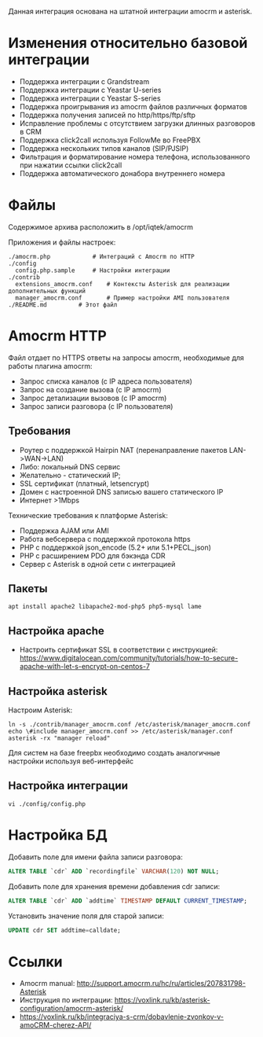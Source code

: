 Данная интеграция основана на штатной интеграции amocrm и asterisk.

# Изменения относительно базовой интеграции

  * Поддержка интеграции с Grandstream
  * Поддержка интеграции с Yeastar U-series
  * Поддержка интеграции с Yeastar S-series
  * Поддержка проигрывания из amocrm файлов различных форматов
  * Поддержка получения записей по http/https/ftp/sftp
  * Исправление проблемы с отсутствием загрузки длинных разговоров в CRM
  * Поддержка click2call используя FollowMe во FreePBX
  * Поддержка нескольких типов каналов (SIP/PJSIP)
  * Фильтрация и форматирование номера телефона, использованного при нажатии ссылки click2call
  * Поддержка автоматического донабора внутреннего номера

# Файлы

Содержимое архива расположить в /opt/iqtek/amocrm

Приложения и файлы настроек:
```
./amocrm.php			# Интеграций с Amocrm по HTTP
./config
  config.php.sample		# Настройки интеграции
./contrib
  extensions_amocrm.conf	# Контексты Asterisk для реализации дополнительных функций
  manager_amocrm.conf		# Пример настройки AMI пользователя
./README.md			# Этот файл
```

# Amocrm HTTP

Файл отдает по HTTPS ответы на запросы amocrm, необходимые для работы плагина amocrm:
  * Запрос списка каналов (с IP адреса пользователя)
  * Запрос на создание вызова (с IP amocrm)
  * Запрос детализации вызовов (с IP amocrm)
  * Запрос записи разговора (с IP пользователя)

## Требования

  * Роутер с поддержкой Hairpin NAT (перенаправление пакетов LAN->WAN->LAN)
  * Либо: локальный DNS сервис
  * Желательно - статический IP;
  * SSL сертификат (платный, letsencrypt)
  * Домен с настроенной DNS записью вашего статического IP
  * Интернет >1Mbps

Технические требования к платформе Asterisk: 
  * Поддержка AJAM или AMI
  * Работа вебсервера с поддержкой протокола https
  * PHP с поддержкой json_encode (5.2+ или 5.1+PECL_json)
  * PHP с расширением PDO для бэкэнда CDR
  * Сервер с Asterisk в одной сети с интеграцией

## Пакеты

```
apt install apache2 libapache2-mod-php5 php5-mysql lame
```

## Настройка apache
  - Настроить сертификат SSL в соответствии с инструкцией: https://www.digitalocean.com/community/tutorials/how-to-secure-apache-with-let-s-encrypt-on-centos-7

## Настройка asterisk

Настроим Asterisk:

```
ln -s ./contrib/manager_amocrm.conf /etc/asterisk/manager_amocrm.conf
echo \#include manager_amocrm.conf >> /etc/asterisk/manager.conf
asterisk -rx "manager reload"
```

Для систем на базе freepbx необходимо создать аналогичные настройки используя веб-интерфейс

## Настройка интеграции

```
vi ./config/config.php
```

# Настройка БД

Добавить поле для имени файла записи разговора:
```sql
ALTER TABLE `cdr` ADD `recordingfile` VARCHAR(120) NOT NULL;
```
Добавить поле для хранения времени добавления cdr записи:
```sql
ALTER TABLE `cdr` ADD `addtime` TIMESTAMP DEFAULT CURRENT_TIMESTAMP;
```
Установить значение поля для старой записи:
```sql
UPDATE cdr SET addtime=calldate;
```

# Ссылки

  * Amocrm manual: http://support.amocrm.ru/hc/ru/articles/207831798-Asterisk
  * Инструкция по интеграции: https://voxlink.ru/kb/asterisk-configuration/amocrm-asterisk/
  * https://voxlink.ru/kb/integraciya-s-crm/dobavlenie-zvonkov-v-amoCRM-cherez-API/

